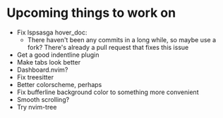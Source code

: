 # Upcoming things to work on
- Fix lspsasga hover\_doc:
    - There haven't been any commits in a long while, so maybe use a fork? There's already a pull request that fixes this issue
- Get a good indentline plugin
- Make tabs look better
- Dashboard.nvim?
- Fix treesitter
- Better colorscheme, perhaps
- Fix bufferline background color to something more convenient
- Smooth scrolling?
- Try nvim-tree

